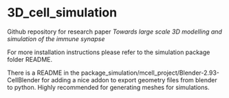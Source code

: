 # 3D_cell_simulation
Github repository for research paper *Towards large scale 3D modelling and simulation of the immune synapse*

For more installation instructions please refer to the simulation package folder README.

There is a README in the package_simulation/mcell_project/Blender-2.93-CellBlender for adding a nice addon to export geometry files from blender
to python. Highly recommended for generating meshes for simulations.
